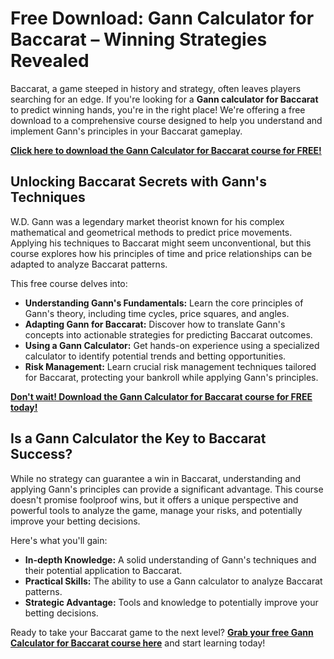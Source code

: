 # Free Download: Gann Calculator for Baccarat – Winning Strategies Revealed

Baccarat, a game steeped in history and strategy, often leaves players searching for an edge. If you're looking for a **Gann calculator for Baccarat** to predict winning hands, you're in the right place! We're offering a free download to a comprehensive course designed to help you understand and implement Gann's principles in your Baccarat gameplay.

[**Click here to download the Gann Calculator for Baccarat course for FREE!**](https://udemywork.com/gann-calculator-for-baccarat)

## Unlocking Baccarat Secrets with Gann's Techniques

W.D. Gann was a legendary market theorist known for his complex mathematical and geometrical methods to predict price movements. Applying his techniques to Baccarat might seem unconventional, but this course explores how his principles of time and price relationships can be adapted to analyze Baccarat patterns.

This free course delves into:

*   **Understanding Gann's Fundamentals:** Learn the core principles of Gann's theory, including time cycles, price squares, and angles.
*   **Adapting Gann for Baccarat:** Discover how to translate Gann's concepts into actionable strategies for predicting Baccarat outcomes.
*   **Using a Gann Calculator:** Get hands-on experience using a specialized calculator to identify potential trends and betting opportunities.
*   **Risk Management:** Learn crucial risk management techniques tailored for Baccarat, protecting your bankroll while applying Gann's principles.

[**Don't wait! Download the Gann Calculator for Baccarat course for FREE today!**](https://udemywork.com/gann-calculator-for-baccarat)

## Is a Gann Calculator the Key to Baccarat Success?

While no strategy can guarantee a win in Baccarat, understanding and applying Gann's principles can provide a significant advantage. This course doesn't promise foolproof wins, but it offers a unique perspective and powerful tools to analyze the game, manage your risks, and potentially improve your betting decisions.

Here's what you'll gain:

*   **In-depth Knowledge:** A solid understanding of Gann's techniques and their potential application to Baccarat.
*   **Practical Skills:** The ability to use a Gann calculator to analyze Baccarat patterns.
*   **Strategic Advantage:** Tools and knowledge to potentially improve your betting decisions.

Ready to take your Baccarat game to the next level? **[Grab your free Gann Calculator for Baccarat course here](https://udemywork.com/gann-calculator-for-baccarat)** and start learning today!
